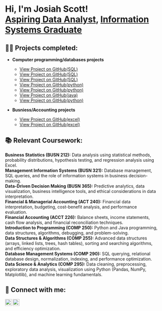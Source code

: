 <h1>Hi, I'm Josiah Scott! <br/><a href="https://github.com/josiahscott">Aspiring Data Analyst</a>, <a href="https://www.linkedin.com/in/josiah-scott-280241257">Information Systems Graduate</a></h1>

<h2>👨‍💻 Projects completed:</h2>

- <b>Computer programming/databases projects</b>
  - [View Project on GitHub(SQL)](https://github.com/JosiahScott643/Exploratory-data-Project) 
  - [View Project on GitHub(SQL)](https://github.com/JosiahScott643/DATA-cleaning-project) 
  - [View Project on GitHub(SQL)](https://github.com/JosiahScott643/MySQL-proj1) 
  - [View Project on GitHub(python)](https://github.com/JosiahScott643/Area-of-Sphere-Project.git)
  - [View Project on GitHub(python)](https://github.com/JosiahScott643/-Prime-Number-calculator-project.git)
  - [View Project on GitHub(java)](https://github.com/JosiahScott643/sort-my-object-project.git)
  - [View Project on GitHub(python)](https://github.com/JosiahScott643/Binary-calc-Project.git)
    
- <b>Busniess/Accounting projects</b>  
  - [View Project on GitHub(excel)](https://github.com/JosiahScott643/Excel-2023-backlog-project-1.git)
  - [View Project on GitHub(excel)](https://github.com/JosiahScott643/Financial-statement-project.git)

<h2>📚 Relevant Coursework:</h2>

<b>Business Statistics (BUSN 212):</b> Data analysis using statistical methods, probability distributions, hypothesis testing, and regression analysis using Excel.  
<b>Management Information Systems (BUSN 321):</b> Database management, SQL queries, and the role of information systems in business decision-making.  
<b>Data-Driven Decision Making (BUSN 365):</b> Predictive analytics, data visualization, business intelligence tools, and ethical considerations in data interpretation.  
<b>Financial & Managerial Accounting (ACT 240):</b> Financial data interpretation, budgeting, cost-benefit analysis, and performance evaluation.  
<b>Financial Accounting (ACCT 226):</b> Balance sheets, income statements, cash flow analysis, and financial reconciliation techniques.  
<b>Introduction to Programming (COMP 250):</b> Python and Java programming, data structures, algorithms, debugging, and problem-solving.  
<b>Data Structures & Algorithms (COMP 255):</b> Advanced data structures (arrays, linked lists, trees, hash tables), sorting and searching algorithms, and efficiency optimization.  
<b>Database Management Systems (COMP 290):</b> SQL querying, relational database design, normalization, indexing, and performance optimization.  
<b>Data Science & Analytics (COMP 295):</b> Data cleaning, preprocessing, exploratory data analysis, visualization using Python (Pandas, NumPy, Matplotlib), and machine learning fundamentals.  


<h2>🤳 Connect with me:</h2>

[<img align="left" alt="JosiahScott | LinkedIn" width="22px" src="https://cdn.jsdelivr.net/npm/simple-icons@v3/icons/linkedin.svg" />](https://linkedin.com/in/josiahscott-280241257)
[<img align="left" alt="JosiahScott | GitHub" width="22px" src="https://cdn.jsdelivr.net/npm/simple-icons@v3/icons/github.svg" />](https://github.com/josiahscott)
